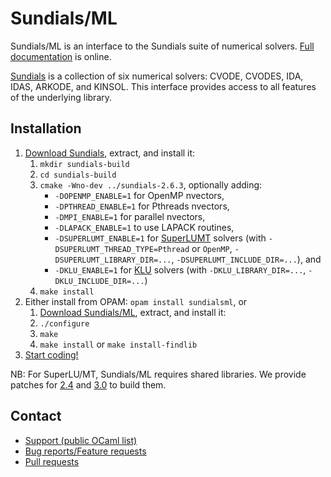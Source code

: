 Sundials/ML
===========

Sundials/ML is an interface to the Sundials suite of numerical solvers.
[Full documentation](http://inria-parkas.github.io/sundialsml/) is online.

[Sundials](http://computation.llnl.gov/casc/sundials/main.html) is a 
collection of six numerical solvers:
CVODE, CVODES, IDA, IDAS, ARKODE, and KINSOL.
This interface provides access to all features of the underlying library.

Installation
------------
1. [Download Sundials](http://computation.llnl.gov/casc/sundials/download/download.php), extract, and install it:
    1. `mkdir sundials-build`
    2. `cd sundials-build`
    3. `cmake -Wno-dev ../sundials-2.6.3`, optionally adding:
        - `-DOPENMP_ENABLE=1` for OpenMP nvectors,
        - `-DPTHREAD_ENABLE=1` for Pthreads nvectors,
        - `-DMPI_ENABLE=1` for parallel nvectors,
        - `-DLAPACK_ENABLE=1` to use LAPACK routines,
        - `-DSUPERLUMT_ENABLE=1` for 
          [SuperLUMT](http://crd-legacy.lbl.gov/~xiaoye/SuperLU/#superlu_mt) 
          solvers (with `-DSUPERLUMT_THREAD_TYPE=Pthread` or `OpenMP`,
           `-DSUPERLUMT_LIBRARY_DIR=...`, `-DSUPERLUMT_INCLUDE_DIR=...`), 
           and
        - `-DKLU_ENABLE=1` for 
          [KLU](http://faculty.cse.tamu.edu/davis/suitesparse.html) solvers
          (with `-DKLU_LIBRARY_DIR=...`, `-DKLU_INCLUDE_DIR=...`)
    4. `make install`
2. Either install from OPAM: `opam install sundialsml`, or
    1. [Download Sundials/ML](https://github.com/inria-parkas/sundialsml/releases), extract, and install it:
    2. `./configure`
    3. `make`
    4. `make install` or `make install-findlib`
3. [Start coding!](http://inria-parkas.github.io/sundialsml/#running)

NB: For SuperLU/MT, Sundials/ML requires shared libraries.
We provide patches for [2.4](superlu_mt_2.4.patch) and
[3.0](superlu_mt_3.0.patch) to build them.

Contact
-------
* [Support (public OCaml list)](mailto:caml-list@inria.fr?subject=Sundials/ML:)
* [Bug reports/Feature requests](https://github.com/inria-parkas/sundialsml/issues/new)
* [Pull requests](https://github.com/inria-parkas/sundialsml/compare)
